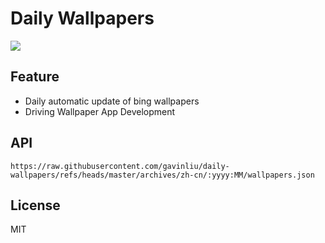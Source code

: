 # Daily Wallpapers
  
![](https://www.bing.com/th?id=OHR.FlamingosNamibia_ZH-CN3639748956_UHD.jpg)

## Feature

- Daily automatic update of bing wallpapers
- Driving Wallpaper App Development

## API

```
https://raw.githubusercontent.com/gavinliu/daily-wallpapers/refs/heads/master/archives/zh-cn/:yyyy:MM/wallpapers.json
```

## License

MIT
  